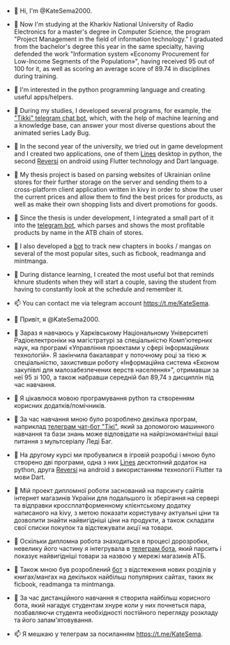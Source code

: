 - 👋 Hi, I'm @KateSema2000.
- 🌱 Now I'm studying at the Kharkiv National University of Radio Electronics for a master's degree in Computer Science, the program "Project Management in the field of information technology." I graduated from the bachelor's degree this year in the same specialty, having defended the work "Information system «Economy Procurement for Low-Income Segments of the Population»", having received 95 out of 100 for it, as well as scoring an average score of 89.74 in disciplines during training.
- 👀 I'm interested in the python programming language and creating useful apps/helpers.
- 💞️ During my studies, I developed several programs, for example, the <a href='https://github.com/KateSema2000/TelegramBotTikki'>"Tikki" telegram chat bot</a>, which, with the help of machine learning and a knowledge base, can answer your most diverse questions about the animated series Lady Bug.
- 💞️ In the second year of the university, we tried out in game development and I created two applications, one of them <a href='https://github.com/KateSema2000/PythonGameLines'>Lines</a> desktop in python, the second <a href= 'https://github.com/KateSema2000/FlutterGameReversi'>Reversi</a> on android using Flutter technology and Dart language.
- 💞️ My thesis project is based on parsing websites of Ukrainian online stores for their further storage on the server and sending them to a cross-platform client application written in kivy in order to show the user the current prices and allow them to find the best prices for products, as well as make their own shopping lists and divert promotions for goods.
- 💞️ Since the thesis is under development, I integrated a small part of it into the <a href='https://github.com/KateSema2000/TelegramBotGoodPrice'>telegram bot</a>, which parses and shows the most profitable products by name in the ATB chain of stores.
- 💞️ I also developed a <a href='https://github.com/KateSema2000/NewChapters'>bot</a> to track new chapters in books / mangas on several of the most popular sites, such as ficbook, readmanga and mintmanga.
- 💞️ During distance learning, I created the most useful bot that reminds khnure students when they will start a couple, saving the student from having to constantly look at the schedule and remember it.
- 📫 You can contact me via telegram account https://t.me/KateSema.

- 👋 Привіт, я @KateSema2000.
- 🌱 Зараз я навчаюсь у Харківському Національному Університеті Радіоелектроніки на магістратурі за спеціальністю Комп'ютерних наук, на програмі «Управління проектами у сфері інформаційних технологій». Я закінчила бакалаврат у поточному році за тією ж спеціальністю, захистивши роботу «Інформаційна система «Економ закупівлі для малозабезпечених верств населення»", отримавши за неї 95 зі 100, а також набравши середній бал 89,74 з дисциплін під час навчання.
- 👀 Я цікавлюся мовою програмування python та створенням корисних додатків/помічників.
- 💞️ За час навчання мною було розроблено декілька програм, наприклад <a href='https://github.com/KateSema2000/TelegramBotTikki'>телеграм чат-бот "Тікі"</a>, який за допомогою машинного навчання та бази знань може відповідати на найрізноманітніші ваші питання з мультсеріалу Леді Баг. 
- 💞️ На другому курсі ми пробувалися в ігровій розробці і мною було створено дві програми, одна з них <a href='https://github.com/KateSema2000/PythonGameLines'>Lines</a> десктопний додаток на python, друга <a href= 'https://github.com/KateSema2000/FlutterGameReversi'>Reversi</a> на android з використанням технології Flutter та мови Dart.
- 💞️ Мій проект дипломної роботи заснований на парсингу сайтів інтернет магазинів України для подальшого їх зберігання на сервері та відправки кроссплатформенному клієнтському додатку написаного на kivy, з метою показати користувачу актуальні ціни та дозволити знайти найвигідніші ціни на продукти, а також складати свої списки покупок та відстежувати акції на товари.
- 💞️ Оскільки дипломна робота знаходиться в процесі дорозробки, невелику його частину я інтегрувала в <a href='https://github.com/KateSema2000/TelegramBotGoodPrice'>телеграм бота</a>, який парсить і показує найвигідніші товари за назвою у мережі магазинів АТБ.
- 💞️ Також мною був розроблений <a href='https://github.com/KateSema2000/NewChapters'>бот</a> з відстеження нових розділів у книгах/мангах на декількох найбільш популярних сайтах, таких як ficbook, readmanga та mintmanga.
- 💞️ За час дистанційного навчання я створила найбільш корисного бота, який нагадує студентам хнуре коли у них почнеться пара, позбавляючи студента необхідності постійного перегляду розкладу та його запам'ятовування.
- 📫 Я мешкаю у телеграм за посиланням https://t.me/KateSema.
